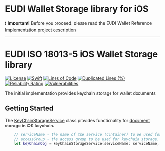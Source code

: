 # EUDI Wallet Storage library for iOS

:heavy_exclamation_mark: **Important!** Before you proceed, please read
the [EUDI Wallet Reference Implementation project description](https://github.com/eu-digital-identity-wallet/.github/blob/main/profile/reference-implementation.md)

----

# EUDI ISO 18013-5 iOS Wallet Storage library
[![License](https://img.shields.io/badge/License-Apache%202.0-blue.svg)](https://www.apache.org/licenses/LICENSE-2.0)
[![Swift](https://github.com/eu-digital-identity-wallet/eudi-lib-ios-wallet-storage/actions/workflows/swift.yml/badge.svg)](https://github.com/eu-digital-identity-wallet/eudi-lib-ios-wallet-storage/actions/workflows/swift.yml)
[![Lines of Code](https://sonarcloud.io/api/project_badges/measure?project=eu-digital-identity-wallet_eudi-lib-ios-wallet-storage&metric=ncloc&token=830355e3188e340a2ac40960135f0418bdab2513)](https://sonarcloud.io/summary/new_code?id=eu-digital-identity-wallet_eudi-lib-ios-wallet-storage)
[![Duplicated Lines (%)](https://sonarcloud.io/api/project_badges/measure?project=eu-digital-identity-wallet_eudi-lib-ios-wallet-storage&metric=duplicated_lines_density&token=830355e3188e340a2ac40960135f0418bdab2513)](https://sonarcloud.io/summary/new_code?id=eu-digital-identity-wallet_eudi-lib-ios-wallet-storage)
[![Reliability Rating](https://sonarcloud.io/api/project_badges/measure?project=eu-digital-identity-wallet_eudi-lib-ios-wallet-storage&metric=reliability_rating&token=830355e3188e340a2ac40960135f0418bdab2513)](https://sonarcloud.io/summary/new_code?id=eu-digital-identity-wallet_eudi-lib-ios-wallet-storage)
[![Vulnerabilities](https://sonarcloud.io/api/project_badges/measure?project=eu-digital-identity-wallet_eudi-lib-ios-wallet-storage&metric=vulnerabilities&token=830355e3188e340a2ac40960135f0418bdab2513)](https://sonarcloud.io/summary/new_code?id=eu-digital-identity-wallet_eudi-lib-ios-wallet-storage)


The initial implementation provides keychain storage for wallet documents

## Getting Started
The [KeyChainStorageService](Documentation/Reference/classes/KeyChainStorageService.md) class provides functionality for [document](Documentation/Reference/structs/Document.md) storage in iOS keychain.
```swift
    // serviceName - the name of the service (container) to be used for keychain storage
    // accessGroup - the access group to be used for keychain storage. If nil, the default access group will be used. It can be not null to share storage access with other applications.
	let keyChainObj = KeyChainStorageService(serviceName: serviceName, accessGroup: accessGroup)
```	
